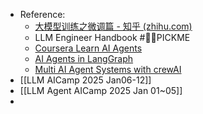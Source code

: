 - Reference:
	- [大模型训练之微调篇 - 知乎 (zhihu.com)](https://zhuanlan.zhihu.com/p/625896377)
	- LLM Engineer Handbook #🙋🏻PICKME
	- [Coursera Learn AI Agents](https://www.coursera.org/learn/learn-ai-agents/)
	- [AI Agents in LangGraph](https://www.deeplearning.ai/short-courses/ai-agents-in-langgraph/)
	- [Multi AI Agent Systems with crewAI](https://www.deeplearning.ai/short-courses/multi-ai-agent-systems-with-crewai/)
- [[LLM AICamp 2025 Jan06-12]]
- [[LLM Agent AICamp 2025 Jan 01~05]]
-